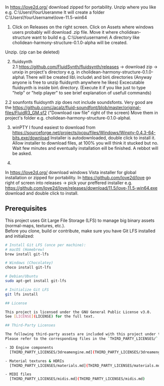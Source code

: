 In https://love2d.org/ download zipped for portability. Unzip where you like e.g. C:\Users\YourUseranme
It will create a folder C:\Users\YourUsername\love-11.5-win64

1. Click on Releases on the right screen. Click on Assets where windows users probably will download .zip file. Move it where cholidean-structure want to build e.g. C:\Users\username\ A directory like cholidean-harmony-structure-0.1.0-alpha will be created.

Unzip. (zip can be deleted) 

2. fluidsynth      
2.1 https://github.com/FluidSynth/fluidsynth/releases -> download zip -> unxip in project's directory e.g. in cholidean-harmony-structure-0.1.0-alpha\ There will be created lib\ include\ and bin\ directories (Anyway anyone is free to unzip fluidsynth anywhere he likes) Excecutable fluidsynth is inside bin\ directory. (Execute it if you like just to type "help" or "help player" to see brief explanation of usefull commands) 
   
2.2 sounfonts 
fluidsynth zip does not include soundsfonts. Very good are the https://github.com/Jacalz/fluid-soundfont/blob/master/original-files/FluidR3_GM.sf2 ("Download raw file" right of the screen)
Move them in project's folder e.g. cholidean-harmony-structure-0.1.0-alpha\

3. winPTY
I found easiest to download from https://sourceforge.net/projects/pcpu/files/Windows/Winpty-0.4.3-64-bits.exe/download
Installer is autodownloaded, double click to install it. Allow installer to download files, at 100% you will think it stucked but no. Wait few minutes and eventually installation eill be finished. A rebbot will be asked.

4.
In https://love2d.org/ download windows Vista installer for global installation or zipped for portability. 
In https://github.com/love2d/love go right of screen into releases -> pick your preffered installer e.g. https://github.com/love2d/love/releases/download/11.5/love-11.5-win64.exe download and double click to install. 
 
## Prerequisites

This project uses Git Large File Storage (LFS) to manage big binary assets (normal-maps, textures, etc.).  
Before you clone, build or contribute, make sure you have Git LFS installed and initialized:

```bash
# Install Git LFS (once per machine):
# macOS (Homebrew)
brew install git-lfs

# Windows (Chocolatey)
choco install git-lfs

# Debian/Ubuntu
sudo apt-get install git-lfs

# Initialize Git LFS
git lfs install

## License

This project is licensed under the GNU General Public License v3.0.  
See [LICENSE](LICENSE) for the full text.

## Third-Party Licenses

The following third-party assets are included with this project under their own license terms.  
Please refer to the corresponding files in the `THIRD_PARTY_LICENSES/` directory for full details.

- 3D Engine components  
  [THIRD_PARTY_LICENSES/3dreamengine.md](THIRD_PARTY_LICENSES/3dreamengine.md)

- Material textures & HDRIs  
  [THIRD_PARTY_LICENSES/materials.md](THIRD_PARTY_LICENSES/materials.md)

- MIDI files  
  [THIRD_PARTY_LICENSES/midis.md](THIRD_PARTY_LICENSES/midis.md)
